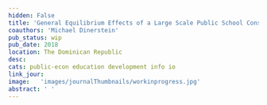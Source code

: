 ```yaml
---
hidden: False
title: 'General Equilibrium Effects of a Large Scale Public School Construction Project '
coauthors: 'Michael Dinerstein'
pub_status: wip
pub_date: 2018
location: The Dominican Republic
desc:
cats: public-econ education development info io
link_jour:
image:   'images/journalThumbnails/workinprogress.jpg'
abstract: ' '
---
```


